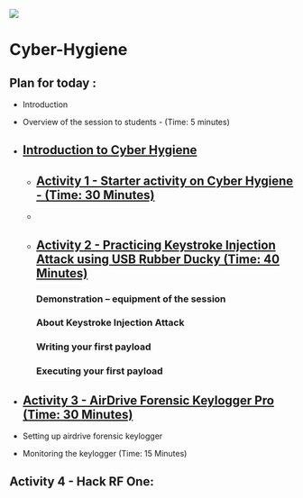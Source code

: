 ![](https://github.com/CS-Outreach-Session/Cyber-Hygiene/blob/main/images/ysj_HIoT.PNG)
# Cyber-Hygiene

## Plan for today :
* Introduction 
* Overview of the session to students - (Time: 5 minutes)

* ## [Introduction to Cyber Hygiene](https://github.com/CS-Outreach-Session/Cyber-Hygiene/tree/main/Introduction%20to%20Cyber%20Hygiene#what-is-cyber-hygiene-)
  - ## [Activity 1 - Starter activity on Cyber Hygiene - (Time: 30 Minutes)](https://github.com/CS-Outreach-Session/Cyber-Hygiene/tree/main/Introduction%20to%20Cyber%20Hygiene/Creating%20a%20strong%20Password:%20Activity)
  - 
  - ## [Activity 2 - Practicing Keystroke Injection Attack using USB Rubber Ducky (Time: 40 Minutes)](https://github.com/CS-Outreach-Session/Cyber-Hygiene/tree/main/Keystroke%20Injection%20attack)
     ### Demonstration – equipment of the session
     ### About Keystroke Injection Attack
     ### Writing your first payload
     ### Executing your first payload

* ## [Activity 3 - AirDrive Forensic Keylogger Pro (Time: 30 Minutes)](https://github.com/CS-Outreach-Session/Cyber-Hygiene/tree/main/Keystroke%20logging%20attacks)
*	Setting up airdrive forensic keylogger
*	Monitoring the keylogger
(Time: 15 Minutes)
## Activity 4 - Hack RF One:
